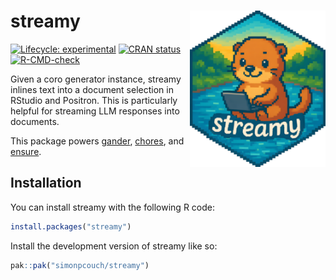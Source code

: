 
<!-- README.md is generated from README.Rmd. Please edit that file -->

# streamy <a href="https://simonpcouch.github.io/streamy/"><img src="man/figures/logo.png" align="right" height="250" alt="streamy website" /></a>

<!-- badges: start -->

[![Lifecycle:
experimental](https://img.shields.io/badge/lifecycle-experimental-orange.svg)](https://lifecycle.r-lib.org/articles/stages.html#experimental)
[![CRAN
status](https://www.r-pkg.org/badges/version/streamy)](https://CRAN.R-project.org/package=streamy)
[![R-CMD-check](https://github.com/simonpcouch/streamy/actions/workflows/R-CMD-check.yaml/badge.svg)](https://github.com/simonpcouch/streamy/actions/workflows/R-CMD-check.yaml)
<!-- badges: end -->

Given a coro generator instance, streamy inlines text into a document
selection in RStudio and Positron. This is particularly helpful for
streaming LLM responses into documents.

This package powers [gander](https://github.com/simonpcouch/gander),
[chores](https://github.com/simonpcouch/chores), and
[ensure](https://github.com/simonpcouch/ensure).

## Installation

You can install streamy with the following R code:

``` r
install.packages("streamy")
```

Install the development version of streamy like so:

``` r
pak::pak("simonpcouch/streamy")
```

